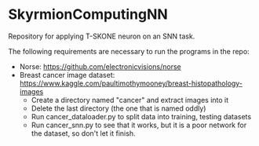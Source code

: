# SkyrmionComputingNN

Repository for applying T-SKONE neuron on an SNN task. 

The following requirements are necessary to run the programs in the repo:
 - Norse: https://github.com/electronicvisions/norse
 - Breast cancer image dataset: https://www.kaggle.com/paultimothymooney/breast-histopathology-images
      - Create a directory named "cancer" and extract images into it
      - Delete the last directory (the one that is named oddly)
      - Run cancer_dataloader.py to split data into training, testing datasets
      - Run cancer_snn.py to see that it works, but it is a poor network for the dataset, so don't let it finish.
